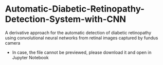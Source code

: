 # Automatic-Diabetic-Retinopathy-Detection-System-with-CNN
A derivative approach for the automatic detection of diabetic retinopathy using convolutional neural networks from retinal images captured by fundus camera

* In case, the file cannot be previewed, please download it and open in Jupyter Notebook

